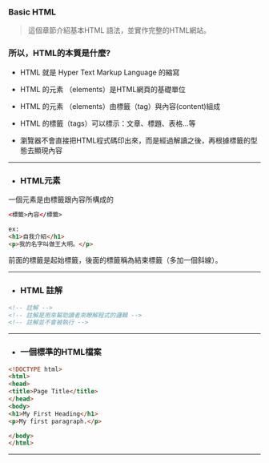 ### Basic HTML

> 這個章節介紹基本HTML 語法，並實作完整的HTML網站。

### 所以，HTML的本質是什麼?

* HTML 就是 Hyper Text Markup Language 的縮寫

* HTML 的元素 （elements）是HTML網頁的基礎單位

* HTML 的元素 （elements）由標籤（tag）與內容\(content\)組成

* HTML 的標籤（tags）可以標示：文章、標題、表格...等

* 瀏覽器不會直接把HTML程式碼印出來，而是經過解讀之後，再根據標籤的型態去顯現內容

---

* ### HTML元素

一個元素是由標籤跟內容所構成的

```html
<標籤>內容</標籤>

ex:
<h1>自我介紹</h1>
<p>我的名字叫做王大明。</p>
```

前面的標籤是起始標籤，後面的標籤稱為結束標籤（多加一個斜線）。

---

* ### HTML 註解

```html
<!-- 註解 -->
<!-- 註解是用來幫助讀者來瞭解程式的邏輯 -->
<!-- 註解並不會被執行 -->
```

---

* ### 一個標準的HTML檔案

```html
<!DOCTYPE html>
<html>
<head>
<title>Page Title</title>
</head>
<body>
<h1>My First Heading</h1>
<p>My first paragraph.</p>

</body>
</html>
```

---



